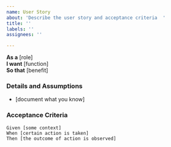 ```yaml
---
name: User Story
about: 'Describe the user story and acceptance criteria  '
title: ''
labels: ''
assignees: ''

---
```


**As a** [role]  
 **I want** [function]  
 **So that** [benefit]  
   
 ### Details and Assumptions
 * [document what you know]
   
 ### Acceptance Criteria  
   
 ```gherkin
 Given [some context]
 When [certain action is taken]
 Then [the outcome of action is observed]
 ```
